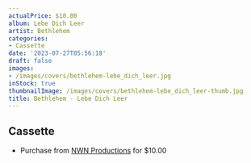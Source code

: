 ```yaml
---
actualPrice: $10.00
album: Lebe Dich Leer
artist: Bethlehem
categories:
- Cassette
date: '2023-07-27T05:56:18'
draft: false
images:
- /images/covers/bethlehem-lebe_dich_leer.jpg
inStock: true
thumbnailImage: /images/covers/bethlehem-lebe_dich_leer-thumb.jpg
title: Bethlehem - Lebe Dich Leer
---
```


## Cassette
* Purchase from [NWN Productions](http://shop.nwnprod.com/index.php?route=product/product&path=73&product_id=33528&sort=pd.name&order=ASC) for $10.00
